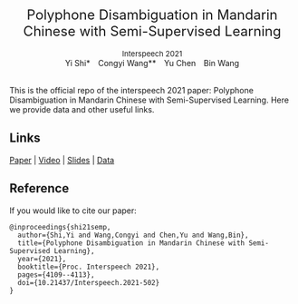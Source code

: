 <div align='center' ><font size='5'>Polyphone Disambiguation in Mandarin Chinese with Semi-Supervised Learning</font></div>&nbsp;


<div align='center' ><font size='2'>Interspeech 2021</font></div>


<div align='center' >Yi&nbsp;Shi*&emsp;Congyi&nbsp;Wang**&emsp;Yu&nbsp;Chen&emsp;Bin&nbsp;Wang</div>&nbsp;


This is the official repo of the interspeech 2021 paper: Polyphone Disambiguation in Mandarin Chinese with Semi-Supervised Learning. Here we provide data and other useful links.

Links
--------

[Paper](https://www.isca-speech.org/archive/interspeech_2021/shi21d_interspeech.html "paper link")&nbsp;|&nbsp;[Video](https://www.youtube.com/watch?v=NTKiiesM8xY "video link")&nbsp;|&nbsp;[Slides](https://drive.google.com/file/d/1lw-d7wbtpt5rzGLdZyI9vQjvtTbh7SQ7/view?usp=sharing)&nbsp;|&nbsp;[Data](https://drive.google.com/file/d/1lw-d7wbtpt5rzGLdZyI9vQjvtTbh7SQ7/view?usp=sharing)


Reference
---------

If you would like to cite our paper:

    @inproceedings{shi21semp,
      author={Shi,Yi and Wang,Congyi and Chen,Yu and Wang,Bin},
      title={Polyphone Disambiguation in Mandarin Chinese with Semi-Supervised Learning},
      year={2021},
      booktitle={Proc. Interspeech 2021},
      pages={4109--4113},
      doi={10.21437/Interspeech.2021-502}
    }


